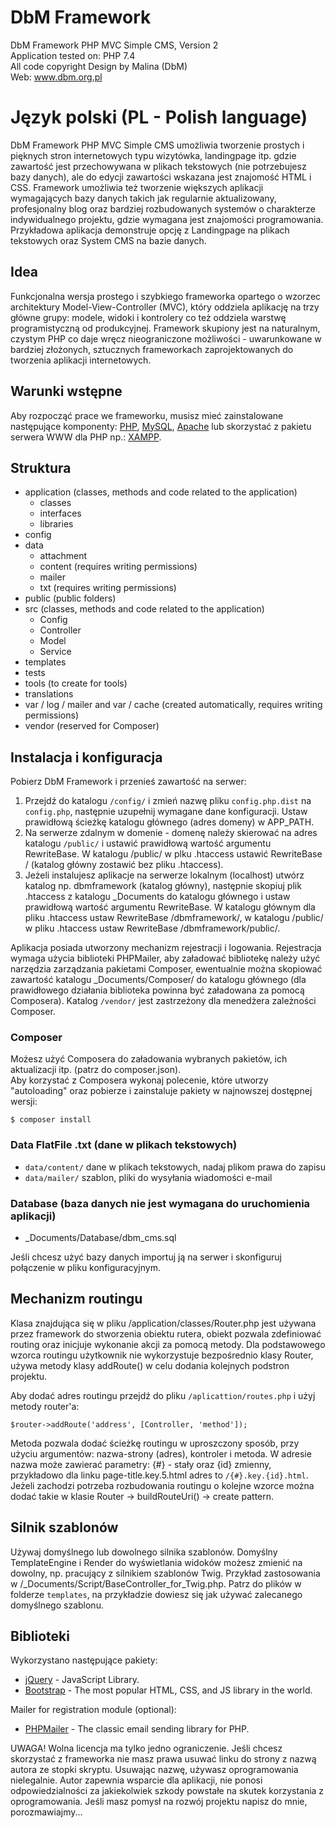 # DbM Framework

DbM Framework PHP MVC Simple CMS, Version 2  
Application tested on: PHP 7.4  
All code copyright Design by Malina (DbM)  
Web: www.dbm.org.pl

# Język polski (PL - Polish language)

DbM Framework PHP MVC Simple CMS umożliwia tworzenie prostych i pięknych stron internetowych typu wizytówka, landingpage itp. gdzie zawartość jest przechowywana w plikach tekstowych (nie potrzebujesz bazy danych), ale do edycji zawartości wskazana jest znajomość HTML i CSS. Framework umożliwia też tworzenie większych aplikacji wymagających bazy danych takich jak regularnie aktualizowany, profesjonalny blog oraz bardziej rozbudowanych systemów o charakterze indywidualnego projektu, gdzie wymagana jest znajomości programowania. Przykładowa aplikacja demonstruje opcję z Landingpage na plikach tekstowych oraz System CMS na bazie danych.

## Idea

Funkcjonalna wersja prostego i szybkiego frameworka opartego o wzorzec architektury Model-View-Controller (MVC), który oddziela aplikację na trzy główne grupy: modele, widoki i kontrolery co też oddziela warstwę programistyczną od produkcyjnej. Framework skupiony jest na naturalnym, czystym PHP co daje wręcz nieograniczone możliwości - uwarunkowane w bardziej złożonych, sztucznych frameworkach zaprojektowanych do tworzenia aplikacji internetowych.

## Warunki wstępne

Aby rozpocząć prace we frameworku, musisz mieć zainstalowane następujące komponenty: [PHP](http://php.net), [MySQL](https://www.mysql.com), [Apache](https://httpd.apache.org) lub skorzystać z pakietu serwera WWW dla PHP np.: [XAMPP](https://www.apachefriends.org/).

## Struktura

- application (classes, methods and code related to the application)
  - classes
  - interfaces
  - libraries
- config
- data
  - attachment
  - content (requires writing permissions)
  - mailer
  - txt (requires writing permissions)
- public (public folders)
- src (classes, methods and code related to the application)
  - Config
  - Controller
  - Model
  - Service
- templates
- tests
- tools (to create for tools)
- translations
- var / log / mailer and var / cache (created automatically, requires writing permissions)
- vendor (reserved for Composer)

## Instalacja i konfiguracja

Pobierz DbM Framework i przenieś zawartość na serwer:  
1. Przejdź do katalogu `/config/` i zmień nazwę pliku `config.php.dist` na `config.php`, następnie uzupełnij wymagane dane konfiguracji. Ustaw prawidłową ścieżkę katalogu głównego (adres domeny) w APP_PATH.
2. Na serwerze zdalnym w domenie - domenę należy skierować na adres katalogu `/public/` i ustawić prawidłową wartość argumentu RewriteBase. W katalogu /public/ w plku .htaccess ustawić RewriteBase / (katalog główny zostawić bez pliku .htaccess).  
3. Jeżeli instalujesz aplikacje na serwerze lokalnym (localhost) utwórz katalog np. dbmframework (katalog główny), następnie skopiuj plik .htaccess z katalogu _Documents do katalogu głównego i ustaw prawidłową wartość argumentu RewriteBase. W katalogu głównym dla pliku .htaccess ustaw RewriteBase /dbmframework/, w katalogu /public/ w pliku .htaccess ustaw RewriteBase /dbmframework/public/.  

Aplikacja posiada utworzony mechanizm rejestracji i logowania. Rejestracja wymaga użycia biblioteki PHPMailer, aby załadować bibliotekę należy użyć narzędzia zarządzania pakietami Composer, ewentualnie można skopiować zawartość katalogu _Documents/Composer/ do katalogu głównego (dla prawidłowego działania biblioteka powinna być załadowana za pomocą Composera). Katalog `/vendor/` jest zastrzeżony dla menedżera zależności Composer.  

### Composer

Możesz użyć Composera do załadowania wybranych pakietów, ich aktualizacji itp. (patrz do composer.json).  
Aby korzystać z Composera wykonaj polecenie, które utworzy "autoloading" oraz pobierze i zainstaluje pakiety w najnowszej dostępnej wersji:

```shell
$ composer install
```

### Data FlatFile .txt (dane w plikach tekstowych)

- `data/content/` dane w plikach tekstowych, nadaj plikom prawa do zapisu
- `data/mailer/` szablon, pliki do wysyłania wiadomości e-mail

### Database (baza danych nie jest wymagana do uruchomienia aplikacji)

- _Documents/Database/dbm_cms.sql

Jeśli chcesz użyć bazy danych importuj ją na serwer i skonfiguruj połączenie w pliku konfiguracyjnym.

## Mechanizm routingu

Klasa znajdująca się w pliku /application/classes/Router.php jest używana przez framework do stworzenia obiektu rutera, obiekt pozwala zdefiniować routing oraz inicjuje wykonanie akcji za pomocą metody. Dla podstawowego wzorca routingu użytkownik nie wykorzystuje bezpośrednio klasy Router, używa metody klasy addRoute() w celu dodania kolejnych podstron projektu.  

Aby dodać adres routingu przejdź do pliku `/aplicattion/routes.php` i użyj metody router'a:

```shell
$router->addRoute('address', [Controller, 'method']);
```

Metoda pozwala dodać ścieżkę routingu w uproszczony sposób, przy użyciu argumentów: nazwa-strony (adres), kontroler i metoda. W adresie nazwa może zawierać parametry: {#} - stały oraz {id} zmienny, przykładowo dla linku page-title.key.5.html adres to `/{#}.key.{id}.html`. Jeżeli zachodzi potrzeba rozbudowania routingu o kolejne wzorce można dodać takie w klasie Router -> buildRouteUri() -> create pattern.

## Silnik szablonów

Używaj domyślnego lub dowolnego silnika szablonów. Domyślny TemplateEngine i Render do wyświetlania widoków możesz zmienić na dowolny, np. pracujący z silnikiem szablonów Twig. Przykład zastosowania w /_Documents/Script/BaseController_for_Twig.php. Patrz do plików w folderze `templates`, na przykładzie dowiesz się jak używać zalecanego domyślnego szablonu.

## Biblioteki

Wykorzystano następujące pakiety:

* [jQuery](https://jquery.com) - JavaScript Library.
* [Bootstrap](https://getbootstrap.com) - The most popular HTML, CSS, and JS library in the world.

Mailer for registration module (optional):

* [PHPMailer](https://github.com/PHPMailer/PHPMailer) - The classic email sending library for PHP.

UWAGA! Wolna licencja ma tylko jedno ograniczenie. Jeśli chcesz skorzystać z frameworka nie masz prawa usuwać linku do strony z nazwą autora ze stopki skryptu. Usuwając nazwę, używasz oprogramowania nielegalnie. Autor zapewnia wsparcie dla aplikacji, nie ponosi odpowiedzialności za jakiekolwiek szkody powstałe na skutek korzystania z oprogramowania. Jeśli masz pomysł na rozwój projektu napisz do mnie, porozmawiajmy...
